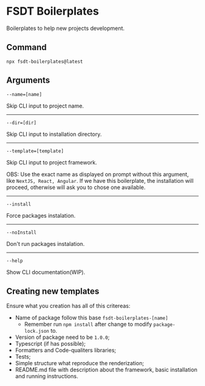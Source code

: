 # FSDT Boilerplates

Boilerplates to help new projects development.

## Command

`npx fsdt-boilerplates@latest`

## Arguments

`--name=[name]`

Skip CLI input to project name.

---

`--dir=[dir]`

Skip CLI input to installation directory.

---

`--template=[template]`

Skip CLI input to project framework.

OBS: Use the exact name as displayed on prompt without this argument, like `NextJS, React, Angular`. If we have this boilerplate, the installation will proceed, otherwise will ask you to chose one available.

---

`--install`

Force packages instalation.

---

`--noInstall`

Don't run packages instalation.

---

`--help`

Show CLI documentation(WIP).

## Creating new templates

Ensure what you creation has all of this critereas:

- Name of package follow this base `fsdt-boilerplates-[name]`
  - Remember run `npm install` after change to modify `package-lock.json` to.
- Version of package need to be `1.0.0`;
- Typescript (if has possible);
- Formatters and Code-qualiters libraries;
- Tests;
- Simple structure what reproduce the renderization;
- README.md file with description about the framework, basic installation and running instructions.
